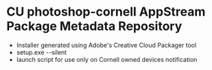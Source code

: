 # CU photoshop-cornell AppStream Package Metadata Repository

- Installer generated using Adobe's Creative Cloud Packager tool
- setup.exe --silent
- launch script for use only on Cornell owned devices notification


